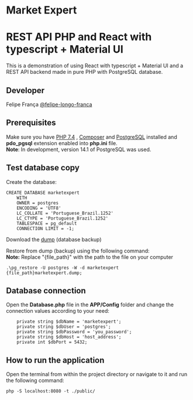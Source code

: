 # Market Expert
# REST API PHP and React with typescript + Material UI
This is a demonstration of using React with typescript + Material UI and a REST API backend made in pure PHP with PostgreSQL database.

## Developer

Felipe França [@felipe-longo-franca](https://www.linkedin.com/in/felipe-longo-franca/)

## Prerequisites
Make sure you have [PHP 7.4](https://www.php.net/downloads.php) , [Composer](https://getcomposer.org/download/) and [PostgreSQL](https://www.enterprisedb.com/downloads/postgres-postgresql-downloads) installed and **pdo_pgsql** extension enabled into **php.ini** file.\
**Note**: In development, version 14.1 of PostgreSQL was used.

## Test database copy
Create the database:
```
CREATE DATABASE marketexpert
    WITH 
    OWNER = postgres
    ENCODING = 'UTF8'
    LC_COLLATE = 'Portuguese_Brazil.1252'
    LC_CTYPE = 'Portuguese_Brazil.1252'
    TABLESPACE = pg_default
    CONNECTION LIMIT = -1;
```

Download the [dump](https://github.com/felipeflfranca/market-expert/raw/main/resources/marketexpert.dump) (database backup)


Restore from dump (backup) using the following command:\
**Note:** Replace "{file_path}" with the path to the file on your computer
```
.\pg_restore -U postgres -W -d marketexpert {file_path}marketexpert.dump;
```

## Database connection
Open the **Database.php** file in the **APP/Config** folder and change the connection values according to your need:
```
    private string $dbName = 'marketexpert';
    private string $dbUser = 'postgres';
    private string $dbPassword = 'you_password';
    private string $dbHost = 'host_address';
    private int $dbPort = 5432;
```

## How to run the application
Open the terminal from within the project directory or navigate to it and run the following command:
```
php -S localhost:8080 -t ./public/
```
